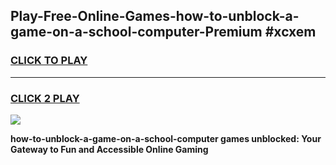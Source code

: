 
## Play-Free-Online-Games-how-to-unblock-a-game-on-a-school-computer-Premium #xcxem
<h3>
<a href="https://premium.freeplayer.one?title=how-to-unblock-a-game-on-a-school-computer&ref=8M">CLICK TO PLAY</a></h3>
<hr>

<h3>
<a href="https://premium.freeplayer.one?title=how-to-unblock-a-game-on-a-school-computer&ref=8M">CLICK 2 PLAY</a>
  
</h3>

<a href="https://premium.freeplayer.one?title=how-to-unblock-a-game-on-a-school-computer&ref=8M"><img src="https://clearcache.store/games.png"></a>


**how-to-unblock-a-game-on-a-school-computer games unblocked: Your Gateway to Fun and Accessible Online Gaming**
